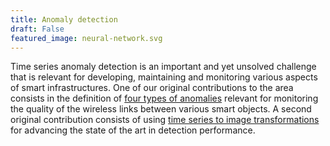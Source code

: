 ```yaml
---
title: Anomaly detection
draft: False
featured_image: neural-network.svg
---
```


Time series anomaly detection is an important and yet unsolved challenge that is relevant for developing, maintaining and monitoring various aspects of smart infrastructures. One of our original contributions to the area consists in the definition of [four types of anomalies](https://ieeexplore.ieee.org/document/9264175) relevant for monitoring the quality of the wireless links between various smart objects. A second original contribution consists of using [time series to image transformations](https://arxiv.org/abs/2104.00972) for advancing the state of the art in detection performance.
